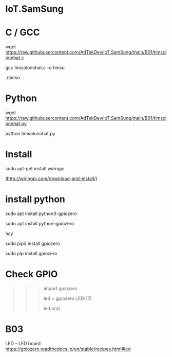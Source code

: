 # IoT.SamSung


# C / GCC

   wget https://raw.githubusercontent.com/AdTekDev/IoT.SamSung/main/B01/timsolonnhat.c
   
   gcc timsolonnhat.c -o timso
   
   ./timso


# Python 

wget   https://raw.githubusercontent.com/AdTekDev/IoT.SamSung/main/B01/timsolonnhat.py

python  timsolonnhat.py 


# Install

sudo apt-get install wiringpi

(http://wiringpi.com/download-and-install/)


# install python 


sudo apt install python3-gpiozero


sudo apt install python-gpiozero


hay

sudo pip3 install gpiozero

sudo pip install gpiozero


# Check GPIO 
>>> import gpiozero
>>> 
>>> led = gpiozero.LED(17)
>>> 
>>> led.on()
>>> 

# B03 

LED - LED board 
https://gpiozero.readthedocs.io/en/stable/recipes.html#led 

